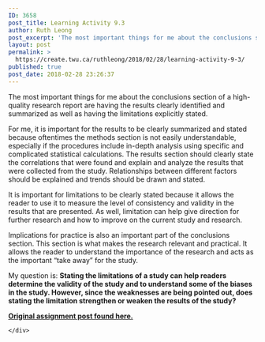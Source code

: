 ```yaml
---
ID: 3658
post_title: Learning Activity 9.3
author: Ruth Leong
post_excerpt: 'The most important things for me about the conclusions section of a high-quality research report are having the results clearly identified and summarized as well as having the limitations explicitly stated. For me, it is important for the results to be clearly summarized and stated because oftentimes the methods section is not easily understandable, especially [&hellip;]'
layout: post
permalink: >
  https://create.twu.ca/ruthleong/2018/02/28/learning-activity-9-3/
published: true
post_date: 2018-02-28 23:26:37
---
```

<p>The most important things for me about the conclusions section of a high-quality research report are having the results clearly identified and summarized as well as having the limitations explicitly stated.</p>
<p>For me, it is important for the results to be clearly summarized and stated because oftentimes the methods section is not easily understandable, especially if the procedures include in-depth analysis using specific and complicated statistical calculations. The results section should clearly state the correlations that were found and explain and analyze the results that were collected from the study. Relationships between different factors should be explained and trends should be drawn and stated.</p>
<p>It is important for limitations to be clearly stated because it allows the reader to use it to measure the level of consistency and validity in the results that are presented. As well, limitation can help give direction for further research and how to improve on the current study and research.</p>
<p>Implications for practice is also an important part of the conclusions section. This section is what makes the research relevant and practical. It allows the reader to understand the importance of the research and acts as the important &#8220;take away&#8221; for the study.</p>
<p>My question is: <strong>Stating the limitations of a study can help readers determine the validity of the study and to understand some of the biases in the study. However, since the weaknesses are being pointed out, does stating the limitation strengthen or weaken the results of the study? </strong></p>
<p><strong><a href="https://create.twu.ca/ldrs591-sp18/unit-9-learning-activities/">Original assignment post found here.</a> </strong></p>
<div id="themify_builder_content-488" data-postid="488" class="themify_builder_content themify_builder_content-488 themify_builder">

    </div>
<!-- /themify_builder_content -->